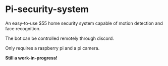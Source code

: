 # Pi-security-system
An easy-to-use $55 home security system capable of motion detection and face recognition.

The bot can be controlled remotely through discord.

Only requires a raspberry pi and a pi camera.

**Still a work-in-progress!**
